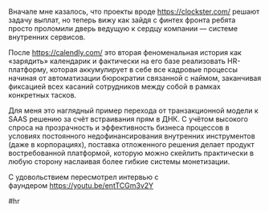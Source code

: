 
Вначале мне казалось, что проекты вроде https://clockster.com/ решают задачу выплат, но теперь вижу как зайдя с финтех фронта ребята просто проломили дверь ведущую к сердцу компании — системе внутренних сервисов.

После https://calendly.com/ это вторая феноменальная история как «зарядить» календарик и фактически на его базе реализовать HR-платформу, которая аккумулирует в себе все кадровые процессы начиная от автоматизации бюрократии связанной с наймом, заканчивая фиксацией всех касаний сотрудников между собой в рамках конкретных тасков.

Для меня это наглядный пример перехода от транзакционной модели к SAAS решению за счёт встраивания прям в ДНК. C учётом высокого спроса на прозрачность и эффективность бизнеса процессов в условиях постоянного недофинансирования внутренних инструментов (даже в корпорациях), поставка отложенного решения делает продукт востребованной платформой, которую можно скейлить практически в любую сторону наслаивая более гибкие системы монетизации.

С удовольствием пересмотрел интервью с фаундером https://youtu.be/entTCGm3v2Y

#hr 